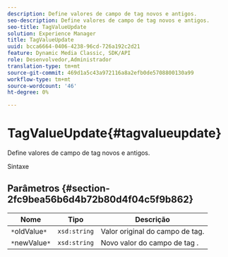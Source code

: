 ```yaml
---
description: Define valores de campo de tag novos e antigos.
seo-description: Define valores de campo de tag novos e antigos.
seo-title: TagValueUpdate
solution: Experience Manager
title: TagValueUpdate
uuid: bcca6664-0406-4238-96cd-726a192c2d21
feature: Dynamic Media Classic, SDK/API
role: Desenvolvedor,Administrador
translation-type: tm+mt
source-git-commit: 469d1a5c43a972116a8a2efb0de5708800130a99
workflow-type: tm+mt
source-wordcount: '46'
ht-degree: 0%

---
```



# TagValueUpdate{#tagvalueupdate}

Define valores de campo de tag novos e antigos.

Sintaxe

## Parâmetros {#section-2fc9bea56b6d4b72b80d4f04c5f9b862}

| Nome | Tipo | Descrição |
|---|---|---|
| `*`oldValue`*` | `xsd:string` | Valor original do campo de tag. |
| `*`newValue`*` | `xsd:string` | Novo valor do campo de tag . |

